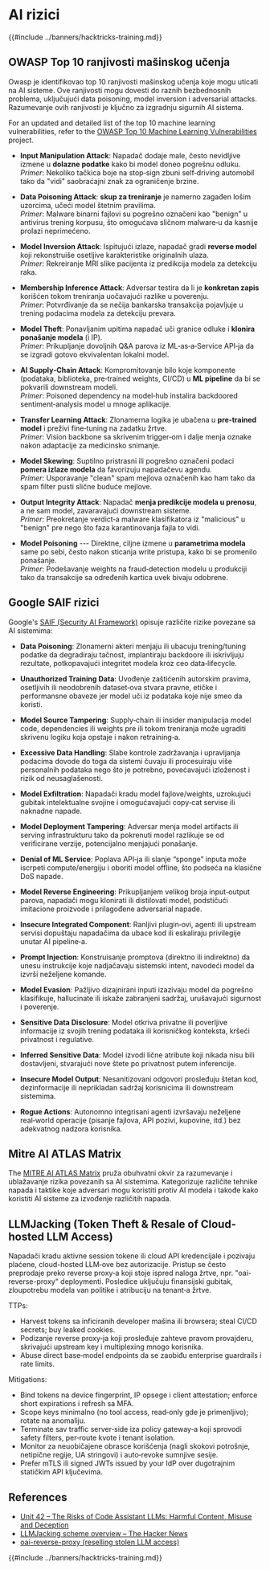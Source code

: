 # AI rizici

{{#include ../banners/hacktricks-training.md}}

## OWASP Top 10 ranjivosti mašinskog učenja

Owasp je identifikovao top 10 ranjivosti mašinskog učenja koje mogu uticati na AI sisteme. Ove ranjivosti mogu dovesti do raznih bezbednosnih problema, uključujući data poisoning, model inversion i adversarial attacks. Razumevanje ovih ranjivosti je ključno za izgradnju sigurnih AI sistema.

For an updated and detailed list of the top 10 machine learning vulnerabilities, refer to the [OWASP Top 10 Machine Learning Vulnerabilities](https://owasp.org/www-project-machine-learning-security-top-10/) project.

- **Input Manipulation Attack**: Napadač dodaje male, često nevidljive izmene u **dolazne podatke** kako bi model doneo pogrešnu odluku.\
*Primer*: Nekoliko tačkica boje na stop‑sign zbuni self‑driving automobil tako da "vidi" saobraćajni znak za ograničenje brzine.

- **Data Poisoning Attack**: **skup za treniranje** je namerno zagađen lošim uzorcima, učeći model štetnim pravilima.\
*Primer*: Malware binarni fajlovi su pogrešno označeni kao "benign" u antivirus trening korpusu, što omogućava sličnom malware‑u da kasnije prolazi neprimećeno.

- **Model Inversion Attack**: Ispitujući izlaze, napadač gradi **reverse model** koji rekonstruiše osetljive karakteristike originalnih ulaza.\
*Primer*: Rekreiranje MRI slike pacijenta iz predikcija modela za detekciju raka.

- **Membership Inference Attack**: Adversar testira da li je **konkretan zapis** korišćen tokom treniranja uočavajući razlike u poverenju.\
*Primer*: Potvrđivanje da se nečija bankarska transakcija pojavljuje u trening podacima modela za detekciju prevara.

- **Model Theft**: Ponavljanim upitima napadač uči granice odluke i **klonira ponašanje modela** (i IP).\
*Primer*: Prikupljanje dovoljnih Q&A parova iz ML‑as‑a‑Service API‑ja da se izgradi gotovo ekvivalentan lokalni model.

- **AI Supply‑Chain Attack**: Kompromitovanje bilo koje komponente (podataka, biblioteka, pre‑trained weights, CI/CD) u **ML pipeline** da bi se pokvarili downstream modeli.\
*Primer*: Poisoned dependency na model‑hub instalira backdoored sentiment‑analysis model u mnoge aplikacije.

- **Transfer Learning Attack**: Zlonamerna logika je ubačena u **pre‑trained model** i preživi fine‑tuning na zadatku žrtve.\
*Primer*: Vision backbone sa skrivenim trigger‑om i dalje menja oznake nakon adaptacije za medicinsko snimanje.

- **Model Skewing**: Suptilno pristrasni ili pogrešno označeni podaci **pomera izlaze modela** da favorizuju napadačevu agendu.\
*Primer*: Usporavanje "clean" spam mejlova označenih kao ham tako da spam filter pusti slične buduće mejlove.

- **Output Integrity Attack**: Napadač **menja predikcije modela u prenosu**, a ne sam model, zavaravajući downstream sisteme.\
*Primer*: Preokretanje verdict‑a malware klasifikatora iz "malicious" u "benign" pre nego što faza karantinovanja fajla to vidi.

- **Model Poisoning** --- Direktne, ciljne izmene u **parametrima modela** same po sebi, često nakon sticanja write pristupa, kako bi se promenilo ponašanje.\
*Primer*: Podešavanje weights na fraud‑detection modelu u produkciji tako da transakcije sa određenih kartica uvek bivaju odobrene.


## Google SAIF rizici

Google's [SAIF (Security AI Framework)](https://saif.google/secure-ai-framework/risks) opisuje različite rizike povezane sa AI sistemima:

- **Data Poisoning**: Zlonamerni akteri menjaju ili ubacuju trening/tuning podatke da degradiraju tačnost, implantiraju backdoore ili iskrivljuju rezultate, potkopavajući integritet modela kroz ceo data‑lifecycle.

- **Unauthorized Training Data**: Uvođenje zaštićenih autorskim pravima, osetljivih ili neodobrenih dataset‑ova stvara pravne, etičke i performansne obaveze jer model uči iz podataka koje nije smeo da koristi.

- **Model Source Tampering**: Supply‑chain ili insider manipulacija model code, dependencies ili weights pre ili tokom treniranja može ugraditi skrivenu logiku koja opstaje i nakon retraining‑a.

- **Excessive Data Handling**: Slabe kontrole zadržavanja i upravljanja podacima dovode do toga da sistemi čuvaju ili procesuiraju više personalnih podataka nego što je potrebno, povećavajući izloženost i rizik od neusaglašenosti.

- **Model Exfiltration**: Napadači kradu model fajlove/weights, uzrokujući gubitak intelektualne svojine i omogućavajući copy‑cat servise ili naknadne napade.

- **Model Deployment Tampering**: Adversar menja model artifacts ili serving infrastrukturu tako da pokrenuti model razlikuje se od verificirane verzije, potencijalno menjajući ponašanje.

- **Denial of ML Service**: Poplava API‑ja ili slanje “sponge” inputa može iscrpeti compute/energiju i oboriti model offline, što podseća na klasične DoS napade.

- **Model Reverse Engineering**: Prikupljanjem velikog broja input‑output parova, napadači mogu klonirati ili distilovati model, podstičući imitacione proizvode i prilagođene adversarial napade.

- **Insecure Integrated Component**: Ranljivi plugin‑ovi, agenti ili upstream servisi dopuštaju napadačima da ubace kod ili eskaliraju privilegije unutar AI pipeline‑a.

- **Prompt Injection**: Konstruisanje promptova (direktno ili indirektno) da unesu instrukcije koje nadjačavaju sistemski intent, navodeći model da izvrši neželjene komande.

- **Model Evasion**: Pažljivo dizajnirani inputi izazivaju model da pogrešno klasifikuje, hallucinate ili iskaže zabranjeni sadržaj, urušavajući sigurnost i poverenje.

- **Sensitive Data Disclosure**: Model otkriva privatne ili poverljive informacije iz svojih trening podataka ili korisničkog konteksta, kršeći privatnost i regulative.

- **Inferred Sensitive Data**: Model izvodi lične atribute koji nikada nisu bili dostavljeni, stvarajući nove štete po privatnost putem inferencije.

- **Insecure Model Output**: Nesanitizovani odgovori prosleđuju štetan kod, dezinformacije ili neprikladan sadržaj korisnicima ili downstream sistemima.

- **Rogue Actions**: Autonomno integrisani agenti izvršavaju neželjene real‑world operacije (pisanje fajlova, API pozivi, kupovine, itd.) bez adekvatnog nadzora korisnika.

## Mitre AI ATLAS Matrix

The [MITRE AI ATLAS Matrix](https://atlas.mitre.org/matrices/ATLAS) pruža obuhvatni okvir za razumevanje i ublažavanje rizika povezanih sa AI sistemima. Kategorizuje različite tehnike napada i taktike koje adversari mogu koristiti protiv AI modela i takođe kako koristiti AI sisteme za izvođenje različitih napada.


## LLMJacking (Token Theft & Resale of Cloud-hosted LLM Access)

Napadači kradu aktivne session tokene ili cloud API kredencijale i pozivaju plaćene, cloud-hosted LLM‑ove bez autorizacije. Pristup se često preprodaje preko reverse proxy‑a koji stoje ispred naloga žrtve, npr. "oai-reverse-proxy" deploymenti. Posledice uključuju finansijski gubitak, zloupotrebu modela van politike i atribuciju na tenant‑a žrtve.

TTPs:
- Harvest tokens sa inficiranih developer mašina ili browsera; steal CI/CD secrets; buy leaked cookies.
- Podizanje reverse proxy‑ja koji prosleđuje zahteve pravom provajderu, skrivajući upstream key i multiplexing mnogo korisnika.
- Abuse direct base‑model endpoints da se zaobiđu enterprise guardrails i rate limits.

Mitigations:
- Bind tokens na device fingerprint, IP opsege i client attestation; enforce short expirations i refresh sa MFA.
- Scope keys minimalno (no tool access, read‑only gde je primenljivo); rotate na anomaliju.
- Terminate sav traffic server‑side iza policy gateway‑a koji sprovodi safety filters, per‑route kvote i tenant isolation.
- Monitor za neuobičajene obrasce korišćenja (nagli skokovi potrošnje, netipične regije, UA stringovi) i auto‑revoke sumnjive sesije.
- Prefer mTLS ili signed JWTs issued by your IdP over dugotrajnim statičkim API ključevima.

## References
- [Unit 42 – The Risks of Code Assistant LLMs: Harmful Content, Misuse and Deception](https://unit42.paloaltonetworks.com/code-assistant-llms/)
- [LLMJacking scheme overview – The Hacker News](https://thehackernews.com/2024/05/researchers-uncover-llmjacking-scheme.html)
- [oai-reverse-proxy (reselling stolen LLM access)](https://gitgud.io/khanon/oai-reverse-proxy)

{{#include ../banners/hacktricks-training.md}}
